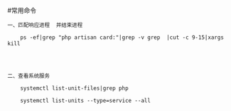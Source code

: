 #常用命令
    
    一、匹配响应进程  并结束进程
    
        ps -ef|grep "php artisan card:"|grep -v grep  |cut -c 9-15|xargs kill
        
        
        
        
    二、查看系统服务
    
        systemctl list-unit-files|grep php   
        
        systemctl list-units --type=service --all